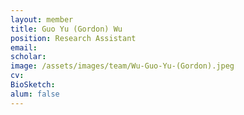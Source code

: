 ```yaml
---
layout: member
title: Guo Yu (Gordon) Wu
position: Research Assistant
email: 
scholar: 
image: /assets/images/team/Wu-Guo-Yu-(Gordon).jpeg
cv: 
BioSketch: 
alum: false
---
```

